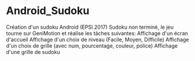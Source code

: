 # Android_Sudoku
Création d'un sudoku Android (EPSI 2017)
Sudoku non terminé, le jeu tourne sur GeniMotion et réalise les tâches suivantes:
Affichage d'un écran d'accueil
Affichage d'un choix de niveau (Facile, Moyen, Difficile)
Affichage d'un choix de grille (avec num, pourcentage, couleur, police)
Affichage d'une grille de sudoku
